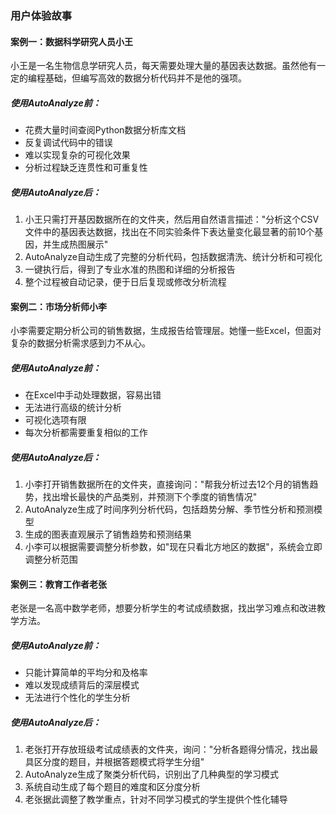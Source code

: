 ### 用户体验故事 
#### 案例一：数据科学研究人员小王
小王是一名生物信息学研究人员，每天需要处理大量的基因表达数据。虽然他有一定的编程基础，但编写高效的数据分析代码并不是他的强项。

##### 使用AutoAnalyze前：

- 花费大量时间查阅Python数据分析库文档
- 反复调试代码中的错误
- 难以实现复杂的可视化效果
- 分析过程缺乏连贯性和可重复性
##### 使用AutoAnalyze后：

1. 小王只需打开基因数据所在的文件夹，然后用自然语言描述："分析这个CSV文件中的基因表达数据，找出在不同实验条件下表达量变化最显著的前10个基因，并生成热图展示"
2. AutoAnalyze自动生成了完整的分析代码，包括数据清洗、统计分析和可视化
3. 一键执行后，得到了专业水准的热图和详细的分析报告
4. 整个过程被自动记录，便于日后复现或修改分析流程 
#### 案例二：市场分析师小李
小李需要定期分析公司的销售数据，生成报告给管理层。她懂一些Excel，但面对复杂的数据分析需求感到力不从心。

##### 使用AutoAnalyze前：

- 在Excel中手动处理数据，容易出错
- 无法进行高级的统计分析
- 可视化选项有限
- 每次分析都需要重复相似的工作
##### 使用AutoAnalyze后：

1. 小李打开销售数据所在的文件夹，直接询问："帮我分析过去12个月的销售趋势，找出增长最快的产品类别，并预测下个季度的销售情况"
2. AutoAnalyze生成了时间序列分析代码，包括趋势分解、季节性分析和预测模型
3. 生成的图表直观展示了销售趋势和预测结果
4. 小李可以根据需要调整分析参数，如"现在只看北方地区的数据"，系统会立即调整分析范围 

#### 案例三：教育工作者老张
老张是一名高中数学老师，想要分析学生的考试成绩数据，找出学习难点和改进教学方法。

##### 使用AutoAnalyze前：

- 只能计算简单的平均分和及格率
- 难以发现成绩背后的深层模式
- 无法进行个性化的学生分析
##### 使用AutoAnalyze后：

1. 老张打开存放班级考试成绩表的文件夹，询问："分析各题得分情况，找出最具区分度的题目，并根据答题模式将学生分组"
2. AutoAnalyze生成了聚类分析代码，识别出了几种典型的学习模式
3. 系统自动生成了每个题目的难度和区分度分析
4. 老张据此调整了教学重点，针对不同学习模式的学生提供个性化辅导